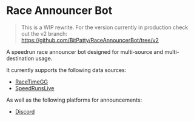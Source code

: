# Race Announcer Bot

> This is a WIP rewrite. For the version currently in production check out the v2 branch: https://github.com/BitPatty/RaceAnnouncerBot/tree/v2

A speedrun race announcer bot designed for multi-source and multi-destination usage.

It currently supports the following data sources:

- [RaceTimeGG](https://racetime.gg/)
- [SpeedRunsLive](https://speedrunslive.com/)

As well as the following platforms for announcements:

- [Discord](https://discord.com/)
